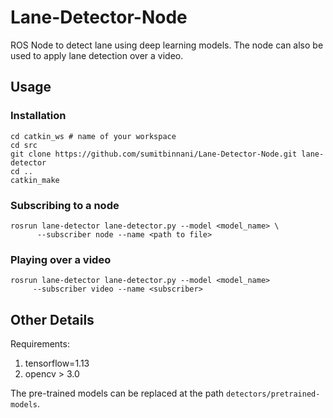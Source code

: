 # Lane-Detector-Node
ROS Node to detect lane using deep learning models. The node can also be used to apply lane detection over a video.

## Usage

### Installation
```
cd catkin_ws # name of your workspace
cd src
git clone https://github.com/sumitbinnani/Lane-Detector-Node.git lane-detector
cd ..
catkin_make
```

### Subscribing to a node
```
rosrun lane-detector lane-detector.py --model <model_name> \
      --subscriber node --name <path to file>
```

### Playing over a video
```
rosrun lane-detector lane-detector.py --model <model_name>
     --subscriber video --name <subscriber>
```

## Other Details
Requirements:
1. tensorflow=1.13
2. opencv > 3.0

The pre-trained models can be replaced at the path `detectors/pretrained-models`. 
